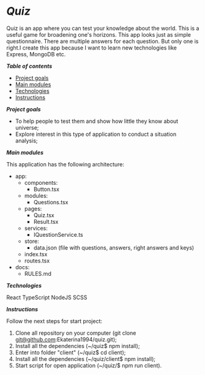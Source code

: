 # **_Quiz_**

Quiz is an app where you can test your knowledge about the world. This is a useful game for broadening one's horizons. This app looks just as simple questionnaire. There are multiple answers for each question. But only one is right.I create this app because I want to learn new technologies like Express, MongoDB etc.

**_Table of contents_**

- [Project goals](#project-goals)
- [Main modules](#main-modules)
- [Technologies](#technologies)
- [Instructions](#instructions)

**_Project goals_**

- To help people to test them and show how little they know about universe;
- Explore interest in this type of application to conduct a situation analysis;

**_Main modules_**

This application has the following architecture:

- app:
  - components:
    - Button.tsx
  - modules:
    - Questions.tsx
  - pages:
    - Quiz.tsx
    - Result.tsx
  - services:
    - IQuestionService.ts
  - store:
    - data.json (file with questions, answers, right answers and keys)
  - index.tsx
  - routes.tsx
- docs:
  - RULES.md

**_Technologies_**

React
TypeScript
NodeJS
SCSS

**_Instructions_**

Follow the next steps for start project:

1. Clone all repository on your computer (git clone git@github.com:Ekaterina1994/quiz.git);
2. Install all the dependencies (~/quiz$ npm install);
3. Enter into folder "client" (~/quiz$ cd client);
4. Install all the dependencies (~/quiz/client$ npm install);
5. Start script for open application (~/quiz/$ npm run client).
